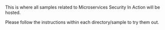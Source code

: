 This is where all samples related to Microservices Security In Action will be hosted.

Please follow the instructions within each directory/sample to try them out.
